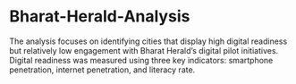 # Bharat-Herald-Analysis
The analysis focuses on identifying cities that display high digital readiness but relatively low engagement with Bharat Herald’s digital pilot initiatives. Digital readiness was measured using three key indicators: smartphone penetration, internet penetration, and literacy rate. 
